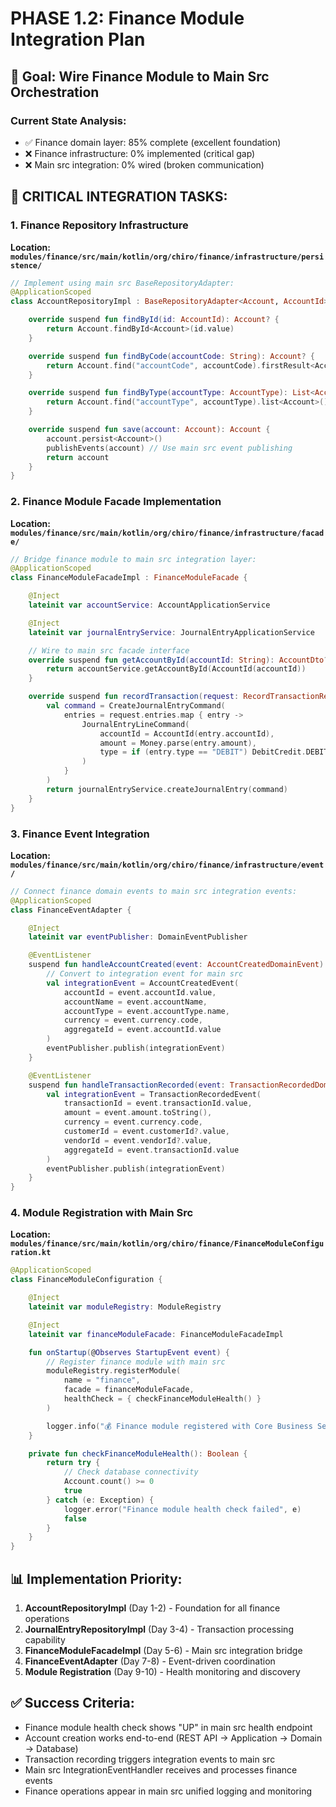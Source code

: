 # PHASE 1.2: Finance Module Integration Plan

## 🎯 Goal: Wire Finance Module to Main Src Orchestration

### Current State Analysis:

-   ✅ Finance domain layer: 85% complete (excellent foundation)
-   ❌ Finance infrastructure: 0% implemented (critical gap)
-   ❌ Main src integration: 0% wired (broken communication)

## 🚨 CRITICAL INTEGRATION TASKS:

### 1. Finance Repository Infrastructure

**Location: `modules/finance/src/main/kotlin/org/chiro/finance/infrastructure/persistence/`**

```kotlin
// Implement using main src BaseRepositoryAdapter:
@ApplicationScoped
class AccountRepositoryImpl : BaseRepositoryAdapter<Account, AccountId>(), AccountRepository {

    override suspend fun findById(id: AccountId): Account? {
        return Account.findById<Account>(id.value)
    }

    override suspend fun findByCode(accountCode: String): Account? {
        return Account.find("accountCode", accountCode).firstResult<Account>()
    }

    override suspend fun findByType(accountType: AccountType): List<Account> {
        return Account.find("accountType", accountType).list<Account>()
    }

    override suspend fun save(account: Account): Account {
        account.persist<Account>()
        publishEvents(account) // Use main src event publishing
        return account
    }
}
```

### 2. Finance Module Facade Implementation

**Location: `modules/finance/src/main/kotlin/org/chiro/finance/infrastructure/facade/`**

```kotlin
// Bridge finance module to main src integration layer:
@ApplicationScoped
class FinanceModuleFacadeImpl : FinanceModuleFacade {

    @Inject
    lateinit var accountService: AccountApplicationService

    @Inject
    lateinit var journalEntryService: JournalEntryApplicationService

    // Wire to main src facade interface
    override suspend fun getAccountById(accountId: String): AccountDto? {
        return accountService.getAccountById(AccountId(accountId))
    }

    override suspend fun recordTransaction(request: RecordTransactionRequest): TransactionDto {
        val command = CreateJournalEntryCommand(
            entries = request.entries.map { entry ->
                JournalEntryLineCommand(
                    accountId = AccountId(entry.accountId),
                    amount = Money.parse(entry.amount),
                    type = if (entry.type == "DEBIT") DebitCredit.DEBIT else DebitCredit.CREDIT
                )
            }
        )
        return journalEntryService.createJournalEntry(command)
    }
}
```

### 3. Finance Event Integration

**Location: `modules/finance/src/main/kotlin/org/chiro/finance/infrastructure/event/`**

```kotlin
// Connect finance domain events to main src integration events:
@ApplicationScoped
class FinanceEventAdapter {

    @Inject
    lateinit var eventPublisher: DomainEventPublisher

    @EventListener
    suspend fun handleAccountCreated(event: AccountCreatedDomainEvent) {
        // Convert to integration event for main src
        val integrationEvent = AccountCreatedEvent(
            accountId = event.accountId.value,
            accountName = event.accountName,
            accountType = event.accountType.name,
            currency = event.currency.code,
            aggregateId = event.accountId.value
        )
        eventPublisher.publish(integrationEvent)
    }

    @EventListener
    suspend fun handleTransactionRecorded(event: TransactionRecordedDomainEvent) {
        val integrationEvent = TransactionRecordedEvent(
            transactionId = event.transactionId.value,
            amount = event.amount.toString(),
            currency = event.currency.code,
            customerId = event.customerId?.value,
            vendorId = event.vendorId?.value,
            aggregateId = event.transactionId.value
        )
        eventPublisher.publish(integrationEvent)
    }
}
```

### 4. Module Registration with Main Src

**Location: `modules/finance/src/main/kotlin/org/chiro/finance/FinanceModuleConfiguration.kt`**

```kotlin
@ApplicationScoped
class FinanceModuleConfiguration {

    @Inject
    lateinit var moduleRegistry: ModuleRegistry

    @Inject
    lateinit var financeModuleFacade: FinanceModuleFacadeImpl

    fun onStartup(@Observes StartupEvent event) {
        // Register finance module with main src
        moduleRegistry.registerModule(
            name = "finance",
            facade = financeModuleFacade,
            healthCheck = { checkFinanceModuleHealth() }
        )

        logger.info("💰 Finance module registered with Core Business Service")
    }

    private fun checkFinanceModuleHealth(): Boolean {
        return try {
            // Check database connectivity
            Account.count() >= 0
            true
        } catch (e: Exception) {
            logger.error("Finance module health check failed", e)
            false
        }
    }
}
```

## 📊 Implementation Priority:

1. **AccountRepositoryImpl** (Day 1-2) - Foundation for all finance operations
2. **JournalEntryRepositoryImpl** (Day 3-4) - Transaction processing capability
3. **FinanceModuleFacadeImpl** (Day 5-6) - Main src integration bridge
4. **FinanceEventAdapter** (Day 7-8) - Event-driven coordination
5. **Module Registration** (Day 9-10) - Health monitoring and discovery

## ✅ Success Criteria:

-   Finance module health check shows "UP" in main src health endpoint
-   Account creation works end-to-end (REST API → Application → Domain → Database)
-   Transaction recording triggers integration events to main src
-   Main src IntegrationEventHandler receives and processes finance events
-   Finance operations appear in main src unified logging and monitoring
